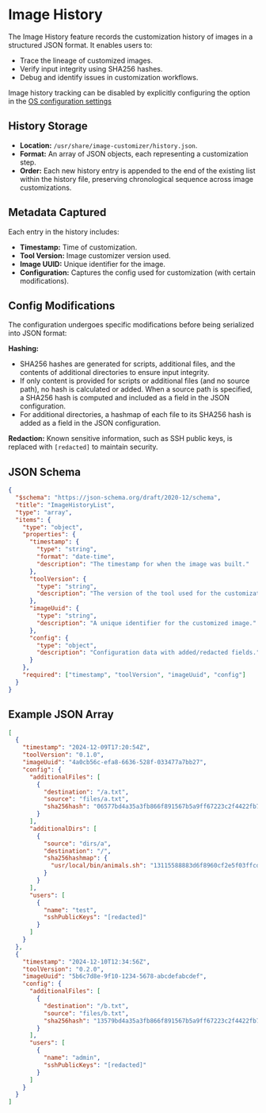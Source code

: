 # Image History

The Image History feature records the customization history of images in a
structured JSON format. It enables users to:

- Trace the lineage of customized images.
- Verify input integrity using SHA256 hashes.
- Debug and identify issues in customization workflows.

Image history tracking can be disabled by explicitly configuring the option in
the [OS configuration settings](../api/configuration/os.md)

## History Storage

- **Location:** `/usr/share/image-customizer/history.json`.
- **Format:** An array of JSON objects, each representing a customization step.
- **Order:** Each new history entry is appended to the end of the existing list
  within the history file, preserving chronological sequence across image
  customizations.

## Metadata Captured

Each entry in the history includes:

- **Timestamp:** Time of customization.
- **Tool Version:** Image customizer version used.
- **Image UUID:** Unique identifier for the image.
- **Configuration:** Captures the config used for customization (with certain
  modifications).

## Config Modifications

The configuration undergoes specific modifications before being serialized into
JSON format:

**Hashing:**

- SHA256 hashes are generated for scripts, additional files, and the contents of
  additional directories to ensure input integrity.
- If only content is provided for scripts or additional files (and no source
  path), no hash is calculated or added. When a source path is specified, a
  SHA256 hash is computed and included as a field in the JSON configuration.
- For additional directories, a hashmap of each file to its SHA256 hash is added
  as a field in the JSON configuration.

**Redaction:** Known sensitive information, such as SSH public keys, is replaced
with `[redacted]` to maintain security.

## JSON Schema

```json
{
  "$schema": "https://json-schema.org/draft/2020-12/schema",
  "title": "ImageHistoryList",
  "type": "array",
  "items": {
    "type": "object",
    "properties": {
      "timestamp": {
        "type": "string",
        "format": "date-time",
        "description": "The timestamp for when the image was built."
      },
      "toolVersion": {
        "type": "string",
        "description": "The version of the tool used for the customization."
      },
      "imageUuid": {
        "type": "string",
        "description": "A unique identifier for the customized image."
      },
      "config": {
        "type": "object",
        "description": "Configuration data with added/redacted fields."
      }
    },
    "required": ["timestamp", "toolVersion", "imageUuid", "config"]
  }
}
```

## Example JSON Array

```json
[
  {
    "timestamp": "2024-12-09T17:20:54Z",
    "toolVersion": "0.1.0",
    "imageUuid": "4a0cb56c-efa8-6636-528f-033477a7bb27",
    "config": {
      "additionalFiles": [
        {
          "destination": "/a.txt",
          "source": "files/a.txt",
          "sha256hash": "06577bd4a35a3fb866f891567b5a9ff67223c2f4422fb7629836d0cadb603ed3"
        }
      ],
      "additionalDirs": [
        {
          "source": "dirs/a",
          "destination": "/",
          "sha256hashmap": {
            "usr/local/bin/animals.sh": "13115588883d6f8960cf2e5f03ffcd73babcbb8da69789683715911487c8b1b6"
          }
        }
      ],
      "users": [
        {
          "name": "test",
          "sshPublicKeys": "[redacted]"
        }
      ]
    }
  },
  {
    "timestamp": "2024-12-10T12:34:56Z",
    "toolVersion": "0.2.0",
    "imageUuid": "5b6c7d8e-9f10-1234-5678-abcdefabcdef",
    "config": {
      "additionalFiles": [
        {
          "destination": "/b.txt",
          "source": "files/b.txt",
          "sha256hash": "13579bd4a35a3fb866f891567b5a9ff67223c2f4422fb7629836d0cadb603ee4"
        }
      ],
      "users": [
        {
          "name": "admin",
          "sshPublicKeys": "[redacted]"
        }
      ]
    }
  }
]
```
